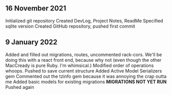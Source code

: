 ## 16 November 2021
Initialized git repository
Created DevLog, Project Notes, ReadMe
Specified sqlite version
Created GitHub repository, pushed first commit

## 9 January 2022
Added and filled out migrations, routes, uncommented rack-cors. We'll be doing this with a react front end, because why not (even though the other MacCready is pure Ruby. I'm whimsical.)
Modified order of operations whoops.
Pushed to save current structure
Added Active Model Serializers gem
Commented out the tzinfo gem because it was annoying the crap outta me
Added basic models for existing migrations
**MIGRATIONS NOT YET RUN**
Pushed again